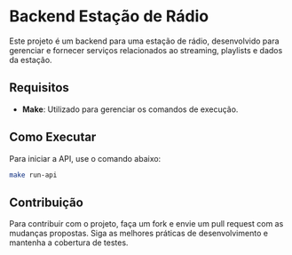 
# Backend Estação de Rádio

Este projeto é um backend para uma estação de rádio, desenvolvido para gerenciar e fornecer serviços relacionados ao streaming, playlists e dados da estação.

## Requisitos

- **Make**: Utilizado para gerenciar os comandos de execução.

## Como Executar

Para iniciar a API, use o comando abaixo:

```bash
make run-api
```

## Contribuição

Para contribuir com o projeto, faça um fork e envie um pull request com as mudanças propostas. Siga as melhores práticas de desenvolvimento e mantenha a cobertura de testes.
